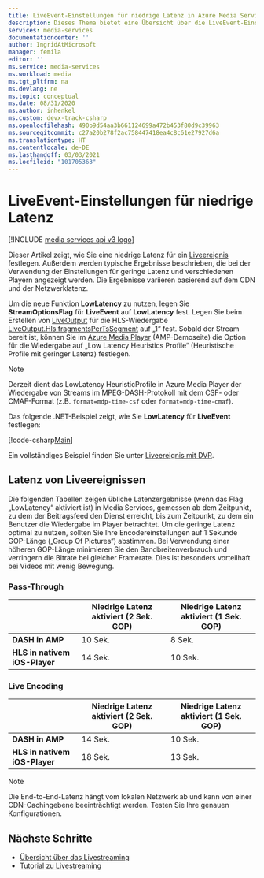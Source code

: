 ```yaml
---
title: LiveEvent-Einstellungen für niedrige Latenz in Azure Media Services
description: Dieses Thema bietet eine Übersicht über die LiveEvent-Einstellungen für niedrige Latenz und zeigt, wie Sie eine niedrige Latenz festlegen.
services: media-services
documentationcenter: ''
author: IngridAtMicrosoft
manager: femila
editor: ''
ms.service: media-services
ms.workload: media
ms.tgt_pltfrm: na
ms.devlang: ne
ms.topic: conceptual
ms.date: 08/31/2020
ms.author: inhenkel
ms.custom: devx-track-csharp
ms.openlocfilehash: 490b9d54aa3b661124699a472b453f80d9c39963
ms.sourcegitcommit: c27a20b278f2ac758447418ea4c8c61e27927d6a
ms.translationtype: HT
ms.contentlocale: de-DE
ms.lasthandoff: 03/03/2021
ms.locfileid: "101705363"
---
```

# <a name="live-event-low-latency-settings"></a>LiveEvent-Einstellungen für niedrige Latenz

[!INCLUDE [media services api v3 logo](./includes/v3-hr.md)]

Dieser Artikel zeigt, wie Sie eine niedrige Latenz für ein [Liveereignis](/rest/api/media/liveevents) festlegen. Außerdem werden typische Ergebnisse beschrieben, die bei der Verwendung der Einstellungen für geringe Latenz und verschiedenen Playern angezeigt werden. Die Ergebnisse variieren basierend auf dem CDN und der Netzwerklatenz.

Um die neue Funktion **LowLatency** zu nutzen, legen Sie **StreamOptionsFlag** für **LiveEvent** auf **LowLatency** fest. Legen Sie beim Erstellen von [LiveOutput](/rest/api/media/liveoutputs) für die HLS-Wiedergabe [LiveOutput.Hls.fragmentsPerTsSegment](/rest/api/media/liveoutputs/create#hls) auf „1“ fest. Sobald der Stream bereit ist, können Sie im [Azure Media Player](https://ampdemo.azureedge.net/) (AMP-Demoseite) die Option für die Wiedergabe auf „Low Latency Heuristics Profile“ (Heuristische Profile mit geringer Latenz) festlegen.

> [!NOTE]
> Derzeit dient das LowLatency HeuristicProfile in Azure Media Player der Wiedergabe von Streams im MPEG-DASH-Protokoll mit dem CSF- oder CMAF-Format (z.B. `format=mdp-time-csf` oder `format=mdp-time-cmaf`). 

Das folgende .NET-Beispiel zeigt, wie Sie **LowLatency** für **LiveEvent** festlegen:

[!code-csharp[Main](../../../media-services-v3-dotnet/blob/main/Live/LiveEventWithDVR/Program.cs#NewLiveEvent)]

        

Ein vollständiges Beispiel finden Sie unter [Liveereignis mit DVR](https://github.com/Azure-Samples/media-services-v3-dotnet/blob/main/Live/LiveEventWithDVR/Program.cs).

## <a name="live-events-latency"></a>Latenz von Liveereignissen

Die folgenden Tabellen zeigen übliche Latenzergebnisse (wenn das Flag „LowLatency“ aktiviert ist) in Media Services, gemessen ab dem Zeitpunkt, zu dem der Beitragsfeed den Dienst erreicht, bis zum Zeitpunkt, zu dem ein Benutzer die Wiedergabe im Player betrachtet. Um die geringe Latenz optimal zu nutzen, sollten Sie Ihre Encodereinstellungen auf 1 Sekunde GOP-Länge („Group Of Pictures“) abstimmen. Bei Verwendung einer höheren GOP-Länge minimieren Sie den Bandbreitenverbrauch und verringern die Bitrate bei gleicher Framerate. Dies ist besonders vorteilhaft bei Videos mit wenig Bewegung.

### <a name="pass-through"></a>Pass-Through 

||Niedrige Latenz aktiviert (2 Sek. GOP)|Niedrige Latenz aktiviert (1 Sek. GOP)|
|---|---|---|
|**DASH in AMP**|10 Sek.|8 Sek.|
|**HLS in nativem iOS-Player**|14 Sek.|10 Sek.|

### <a name="live-encoding"></a>Live Encoding

||Niedrige Latenz aktiviert (2 Sek. GOP)|Niedrige Latenz aktiviert (1 Sek. GOP)|
|---|---|---|
|**DASH in AMP**|14 Sek.|10 Sek.|
|**HLS in nativem iOS-Player**|18 Sek.|13 Sek.|

> [!NOTE]
> Die End-to-End-Latenz hängt vom lokalen Netzwerk ab und kann von einer CDN-Cachingebene beeinträchtigt werden. Testen Sie Ihre genauen Konfigurationen.

## <a name="next-steps"></a>Nächste Schritte

- [Übersicht über das Livestreaming](live-streaming-overview.md)
- [Tutorial zu Livestreaming](stream-live-tutorial-with-api.md)
